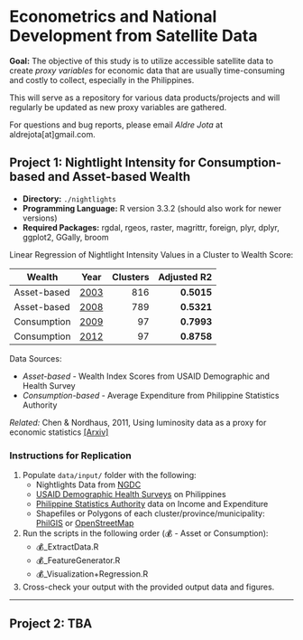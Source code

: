 # Econometrics and National Development from Satellite Data

**Goal:** The objective of this study is to utilize accessible satellite data to create *proxy variables* for economic data that are usually time-consuming and costly to collect, especially in the Philippines. 

This will serve as a repository for various data products/projects and will regularly be updated as new proxy variables are gathered.

For questions and bug reports, please email *Aldre Jota* at aldrejota[at]gmail.com.

## Project 1: Nightlight Intensity for Consumption-based and Asset-based Wealth

* **Directory:** ```./nightlights```
* **Programming Language:** R version 3.3.2 (should also work for newer versions)
* **Required Packages:** rgdal, rgeos, raster, magrittr, foreign, plyr, dplyr, ggplot2, GGally, broom

Linear Regression of Nightlight Intensity Values in a Cluster to Wealth Score:

| Wealth   | Year        | Clusters  | Adjusted R2|
| ---------|:-------:| -----:|-----------:|
| Asset-based    | [2003](https://github.com/aldrejota/satellite-econometrics/blob/master/figures/nightlight_regression_2003.png) | 816 |	**0.5015** |
| Asset-based    | [2008](https://github.com/aldrejota/satellite-econometrics/blob/master/figures/nightlight_regression_2008.png) | 789| **0.5321** |
| Consumption | [2009](https://github.com/aldrejota/satellite-econometrics/blob/master/figures/nightlight_regression_2009.png) | 97| **0.7993** |
| Consumption | [2012](https://github.com/aldrejota/satellite-econometrics/blob/master/figures/nightlight_regression_2012.png) | 97 | **0.8758** |

Data Sources:

* *Asset-based* - Wealth Index Scores from USAID Demographic and Health Survey
* *Consumption-based* - Average Expenditure from Philippine Statistics Authority 

*Related:* Chen & Nordhaus, 2011, Using luminosity data as a proxy for
economic statistics [[Arxiv]](http://www.econ.yale.edu/~nordhaus/homepage/documents/CN_lumen_PNAS_2011.pdf)

### Instructions for Replication

1. Populate ```data/input/``` folder with the following:
	* Nightlights Data from [NGDC](https://ngdc.noaa.gov/eog/dmsp/downloadV4composites.html)
	* [USAID Demographic Health Surveys](http://dhsprogram.com/data/) on Philippines
	* [Philippine Statistics Authority](https://psa.gov.ph/tags/income-and-expenditure) data on Income and Expenditure
	* Shapefiles or Polygons of each cluster/province/municipality: [PhilGIS](philgis.org) or [OpenStreetMap](https://www.openstreetmap.org)
2. Run the scripts in the following order (💰 - Asset or Consumption):
	* 💰_ExtractData.R
	* 💰_FeatureGenerator.R
	* 💰_Visualization+Regression.R
3. Cross-check your output with the provided output data and figures.

---

## Project 2: TBA

